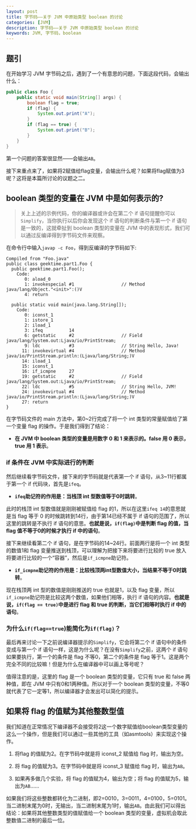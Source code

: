 ```yaml
---
layout: post
title: 字节码——关于 JVM 中原始类型 boolean 的讨论
categories: [JVM]
description: 字节码——关于 JVM 中原始类型 boolean 的讨论
keywords: JVM, 字节码，boolean
---
```


## 题引
在开始学习 JVM 字节码之后，遇到了一个有意思的问题，下面这段代码，会输出什么：
````java
public class Foo {
    public static void main(String[] args) {
        boolean flag = true;
        if (flag) {
            System.out.print("A");
        }
        if (flag == true) {
            System.out.print("B");
        }
    }
}
````
第一个问题的答案很显然——会输出`AB`。

接下来重点来了，如果将2赋值给flag变量，会输出什么呢？如果将flag赋值为3呢？这将是本篇所讨论的议题之二。

## boolean 类型的变量在 JVM 中是如何表示的?
> 关上上述的示例代码，你的编译器或许会在第二个 if 语句提醒你可以`Simplify`，当你执行以后你会发现这个 if 语句的判断条件与第一个 if 语句是一致的，这就牵扯到 boolean 类型的变量在 JVM 中的表现形式，我们可以通过反编译得到字节码文件来观察。

在命令行中输入`javap -c Foo`，得到反编译的字节码如下:

````jvm
Compiled from "Foo.java"
public class geektime.part1.Foo {
  public geektime.part1.Foo();
    Code:
       0: aload_0
       1: invokespecial #1                  // Method java/lang/Object."<init>":()V
       4: return

  public static void main(java.lang.String[]);
    Code:
       0: iconst_1
       1: istore_1
       2: iload_1
       3: ifeq          14
       6: getstatic     #2                  // Field java/lang/System.out:Ljava/io/PrintStream;
       9: ldc           #3                  // String Hello, Java!
      11: invokevirtual #4                  // Method java/io/PrintStream.println:(Ljava/lang/String;)V
      14: iload_1
      15: iconst_1
      16: if_icmpne     27
      19: getstatic     #2                  // Field java/lang/System.out:Ljava/io/PrintStream;
      22: ldc           #5                  // String Hello, JVM!
      24: invokevirtual #4                  // Method java/io/PrintStream.println:(Ljava/lang/String;)V
      27: return
}
````

在字节码文件的 main 方法中，第0~2行完成了将一个 int 类型的常量赋值给了第一个变量 flag 的操作。于是我们得到了结论：
- **在 JVM 中 boolean 类型的变量是用数字 0 和 1 来表示的。false 用 0 表示，true 用 1 表示**。

### if 条件在 JVM 中实际进行的判断
然后继续看字节码文件，接下来的字节码就是代表第一个 if 语句，从3~11行都属于第一个 if 代码块，首先是`ifeq`。
- **`ifeq`助记符的作用是：当栈顶 int 型数值等于0时跳转**。

此时的栈顶 int 型数值就是刚刚被赋值给 flag 的1，所以在这里`ifeq 14`的意思就是当 flag 等于 0 的时候跳转到14行，由于第14已经不属于 if 语句的范围了，所以这里的跳转是不执行 if 语句的意思。**也就是说，`if(flag)`中是判断 flag 的值，当 flag 值不等于0的时候才执行 if 中的语句**。

接下来继续看第二个 if 语句，是在字节码的14~24行。前面两行是将一个 int 类型的数值1和 flag 变量推送到栈顶，可以理解为把接下来将要进行比较的 true 放入将要进行比较的一个“容器”，然后是`if_icmpne`助记符。
- **`if_icmpne`助记符的作用是：比较栈顶两int型数值大小，当结果不等于0时跳转**。

现在栈顶两 int 型的数值是刚刚推送的 true 也就是1，以及 flag 变量，所以`if_icmpne`助记符是比较这两个数值，如果他们相等，执行 if 语句的内容。**也就是说，`if(flag == true)`中是进行 flag 和 true 的判断，当它们相等时执行 if 中的语句**。

### 为什么`if(flag==true`)能简化为`if(flag)`？
最后再来讨论一下之前说编译器提示的`Simplify`，它会将第二个 if 语句中的条件变成与第一个 if 语句一样，这是为什么呢？在没有`Simplify`之前，这两个 if 语句如果要执行，第一个的条件是 flag 不等0，第二个的条件是 flag 等于1。这是两个完全不同的比较嘛！但是为什么在编译器中可以画上等号呢？

值得注意的是，这里的 flag 是一个 boolean 类型的变量，它只有 true 和 false 两种值，即在 JVM 中只有0和1两种值。所以对于一个 boolean 类型的变量，不等0就代表了它一定等1，所以编译器才会发出可以简化的提示。

## 如果将 flag 的值赋为其他整数型值
我们知道在正常情况下编译器不会接受将2这一个数字赋值给boolean类型变量的这么一个操作，但是我们可以通过一些其他的工具（如asmtools）来实现这个操作。

1. 将flag 的值赋为2。在字节码中就是将 iconst_2 赋值给 flag 时，输出为空。

2. 将 flag 的值赋为3。在字节码中就是将 iconst_3 赋值给 flag 时，输出为`AB`。

3. 如果再多做几个实验，将 flag 的值赋为4，输出为空；将 flag 的值赋为5，输出为`AB`......

如果我们将这些整数都转化为二进制，即2=0010，3=0011，4=0100，5=0101。当二进制末尾为0时，无输出，当二进制末尾为1时，输出`AB`。由此我们可以得出结论：如果将其他整数类型的值赋值给一个 boolean 类型的变量，虚拟机会取此整数值二进制的最后一位。
